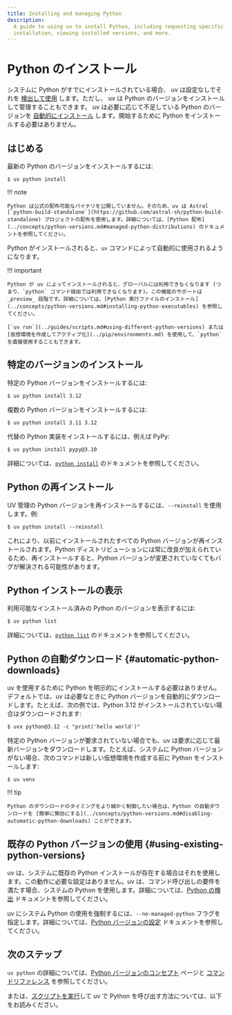 ```yaml
---
title: Installing and managing Python
description:
  A guide to using uv to install Python, including requesting specific versions, automatic
  installation, viewing installed versions, and more.
---
```


# Python のインストール

システムに Python がすでにインストールされている場合、 uv は設定なしでそれを [検出して使用](#using-existing-python-versions) します。ただし、 uv は Python のバージョンをインストールして管理することもできます。 uv は必要に応じて不足している Python のバージョンを [自動的にインストール](#automatic-python-downloads) します。開始するために Python をインストールする必要はありません。

## はじめる

最新の Python のバージョンをインストールするには:

```console
$ uv python install
```

!!! note

    Python は公式の配布可能なバイナリを公開していません。そのため、uv は Astral [`python-build-standalone`](https://github.com/astral-sh/python-build-standalone) プロジェクトの配布を使用します。詳細については、[Python 配布](../concepts/python-versions.md#managed-python-distributions) のドキュメントを参照してください。

Python がインストールされると、`uv` コマンドによって自動的に使用されるようになります。

!!! important

    Python が uv によってインストールされると、グローバルには利用できなくなります (つまり、`python` コマンド経由では利用できなくなります)。この機能のサポートは _preview_ 段階です。詳細については、[Python 実行ファイルのインストール](../concepts/python-versions.md#installing-python-executables) を参照してください。

    [`uv run`](../guides/scripts.md#using-different-python-versions) または [仮想環境を作成してアクティブ化](../pip/environments.md) を使用して、`python` を直接使用することもできます。

## 特定のバージョンのインストール

特定の Python バージョンをインストールするには:

```console
$ uv python install 3.12
```

複数の Python バージョンをインストールするには:

```console
$ uv python install 3.11 3.12
```

代替の Python 実装をインストールするには、例えば PyPy:

```console
$ uv python install pypy@3.10
```

詳細については、[`python install`](../concepts/python-versions.md#installing-a-python-version) のドキュメントを参照してください。

## Python の再インストール

UV 管理の Python バージョンを再インストールするには、`--reinstall` を使用します。例:

```console
$ uv python install --reinstall
```

これにより、以前にインストールされたすべての Python バージョンが再インストールされます。Python ディストリビューションには常に改良が加えられているため、再インストールすると、Python バージョンが変更されていなくてもバグが解決される可能性があります。

## Python インストールの表示

利用可能なインストール済みの Python のバージョンを表示するには:

```console
$ uv python list
```

詳細については、[`python list`](../concepts/python-versions.md#viewing-available-python-versions) のドキュメントを参照してください。

## Python の自動ダウンロード {#automatic-python-downloads}

uv を使用するために Python を明示的にインストールする必要はありません。デフォルトでは、uv は必要なときに Python バージョンを自動的にダウンロードします。たとえば、次の例では、Python 3.12 がインストールされていない場合はダウンロードされます:

```console
$ uvx python@3.12 -c "print('hello world')"
```

特定の Python バージョンが要求されていない場合でも、uv は要求に応じて最新バージョンをダウンロードします。たとえば、システムに Python バージョンがない場合、次のコマンドは新しい仮想環境を作成する前に Python をインストールします:

```console
$ uv venv
```

!!! tip

    Python のダウンロードのタイミングをより細かく制御したい場合は、Python の自動ダウンロードを [簡単に無効にする](../concepts/python-versions.md#disabling-automatic-python-downloads) ことができます。

<!-- TODO(zanieb): Restore when Python shim management is added
Note that when an automatic Python installation occurs, the `python` command will not be added to the shell. Use `uv python install-shim` to ensure the `python` shim is installed.
-->

## 既存の Python バージョンの使用 {#using-existing-python-versions}

uv は、システムに既存の Python インストールが存在する場合はそれを使用します。この動作に必要な設定はありません。uv は、コマンド呼び出しの要件を満たす場合、システムの Python を使用します。詳細については、[Python の検出](../concepts/python-versions.md#discovery-of-python-versions) ドキュメントを参照してください。

uv にシステム Python の使用を強制するには、`--no-managed-python` フラグを指定します。詳細については、[Python バージョンの設定](../concepts/python-versions.md#requiring-or-disabling-managed-python-versions) ドキュメントを参照してください。

## 次のステップ

`uv python` の詳細については、[Python バージョンのコンセプト](../concepts/python-versions.md) ページと [コマンドリファレンス](../reference/cli.md#uv-python) を参照してください。

または、[スクリプトを実行](./scripts.md)して uv で Python を呼び出す方法については、以下をお読みください。

